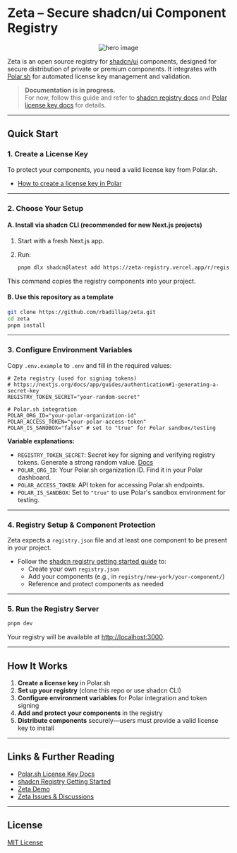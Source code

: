 # Zeta – Secure shadcn/ui Component Registry

<p align="center">
   <img alt="hero image" src="https://zeta-registry.vercel.app/screenshot.png" />
</p>

Zeta is an open source registry for [shadcn/ui](https://ui.shadcn.com/) components, designed for secure distribution of private or premium components. It integrates with [Polar.sh](https://docs.polar.sh/features/benefits/license-keys) for automated license key management and validation.

> **Documentation is in progress.**   
> For now, follow this guide and refer to [shadcn registry docs](https://ui.shadcn.com/docs/registry/getting-started) and [Polar license key docs](https://docs.polar.sh/features/benefits/license-keys) for details.

---

## Quick Start

### 1. Create a License Key

To protect your components, you need a valid license key from Polar.sh.

- [How to create a license key in Polar](https://docs.polar.sh/features/benefits/license-keys)

---

### 2. Choose Your Setup

#### **A. Install via shadcn CLI (recommended for new Next.js projects)**

1. Start with a fresh Next.js app.
2. Run:

   ```bash
   pnpm dlx shadcn@latest add https://zeta-registry.vercel.app/r/registry.json
   ```

This command copies the registry components into your project.

#### **B. Use this repository as a template**

```bash
git clone https://github.com/rbadillap/zeta.git
cd zeta
pnpm install
```

---

### 3. Configure Environment Variables

Copy `.env.example` to `.env` and fill in the required values:

```env
# Zeta registry (used for signing tokens)
# https://nextjs.org/docs/app/guides/authentication#1-generating-a-secret-key
REGISTRY_TOKEN_SECRET="your-random-secret"

# Polar.sh integration
POLAR_ORG_ID="your-polar-organization-id"
POLAR_ACCESS_TOKEN="your-polar-access-token"
POLAR_IS_SANDBOX="false" # set to "true" for Polar sandbox/testing
```

**Variable explanations:**

- `REGISTRY_TOKEN_SECRET`: Secret key for signing and verifying registry tokens. Generate a strong random value. [Docs](https://nextjs.org/docs/app/guides/authentication#1-generating-a-secret-key)
- `POLAR_ORG_ID`: Your Polar.sh organization ID. Find it in your Polar dashboard.
- `POLAR_ACCESS_TOKEN`: API token for accessing Polar.sh endpoints.
- `POLAR_IS_SANDBOX`: Set to `"true"` to use Polar's sandbox environment for testing.

---

### 4. Registry Setup & Component Protection

Zeta expects a `registry.json` file and at least one component to be present in your project.

- Follow the [shadcn registry getting started guide](https://ui.shadcn.com/docs/registry/getting-started) to:
  - Create your own `registry.json`
  - Add your components (e.g., in `registry/new-york/your-component/`)
  - Reference and protect components as needed

---

### 5. Run the Registry Server

```bash
pnpm dev
```

Your registry will be available at [http://localhost:3000](http://localhost:3000).

---

## How It Works

1. **Create a license key** in Polar.sh
2. **Set up your registry** (clone this repo or use shadcn CLI)
3. **Configure environment variables** for Polar integration and token signing
4. **Add and protect your components** in the registry
5. **Distribute components** securely—users must provide a valid license key to install

---

## Links & Further Reading

- [Polar.sh License Key Docs](https://docs.polar.sh/features/benefits/license-keys)
- [shadcn Registry Getting Started](https://ui.shadcn.com/docs/registry/getting-started)
- [Zeta Demo](https://zeta-registry.vercel.app#example)
- [Zeta Issues & Discussions](https://github.com/rbadillap/zeta/discussions)

---

## License

[MIT License](LICENSE)

